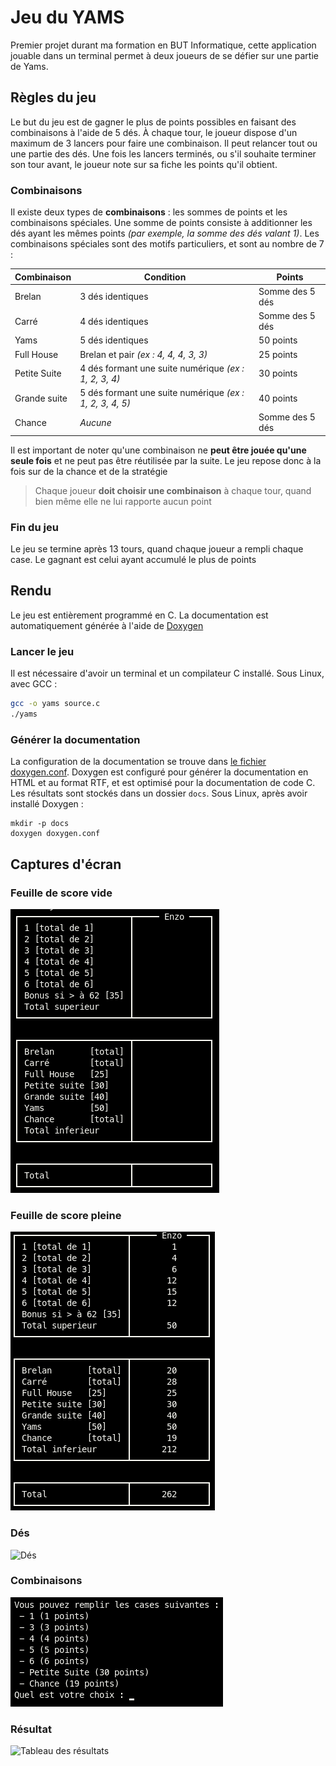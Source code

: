 # Jeu du YAMS

Premier projet durant ma formation en BUT Informatique, cette application jouable dans un terminal permet à deux joueurs de se défier sur une partie de Yams.

## Règles du jeu

Le but du jeu est de gagner le plus de points possibles en faisant des combinaisons à l'aide de 5 dés. À chaque tour, le joueur dispose d'un maximum de 3 lancers pour faire une combinaison. Il peut relancer tout ou une partie des dés. Une fois les lancers terminés, ou s'il souhaite terminer son tour avant, le joueur note sur sa fiche les points qu'il obtient.

### Combinaisons

Il existe deux types de **combinaisons** : les sommes de points et les combinaisons spéciales. Une somme de points consiste à additionner les dés ayant les mêmes points *(par exemple, la somme des dés valant 1)*. Les combinaisons spéciales sont des motifs particuliers, et sont au nombre de 7 :

| Combinaison | Condition | Points |
| - | - | - |
| Brelan | 3 dés identiques | Somme des 5 dés |
| Carré | 4 dés identiques | Somme des 5 dés |
| Yams | 5 dés identiques | 50 points |
| Full House | Brelan et pair *(ex : 4, 4, 4, 3, 3)* | 25 points |
| Petite Suite | 4 dés formant une suite numérique *(ex : 1, 2, 3, 4)* | 30 points |
| Grande suite | 5 dés formant une suite numérique *(ex : 1, 2, 3, 4, 5)* | 40 points |
| Chance | *Aucune* | Somme des 5 dés |

Il est important de noter qu'une combinaison ne **peut être jouée qu'une seule fois** et ne peut pas être réutilisée par la suite. Le jeu repose donc à la fois sur de la chance et de la stratégie

> Chaque joueur **doit choisir une combinaison** à chaque tour, quand bien même elle ne lui rapporte aucun point
### Fin du jeu
Le jeu se termine après 13 tours, quand chaque joueur a rempli chaque case. Le gagnant est celui ayant accumulé le plus de points


## Rendu

Le jeu est entièrement programmé en C. La documentation est automatiquement générée à l'aide de [Doxygen](https://www.doxygen.nl/index.html)

### Lancer le jeu

Il est nécessaire d'avoir un terminal et un compilateur C installé. Sous Linux, avec GCC :

```bash
gcc -o yams source.c
./yams
```

### Générer la documentation

La configuration de la documentation se trouve dans [le fichier doxygen.conf](doxygen.conf). Doxygen est configuré pour générer la documentation en HTML et au format RTF, et est optimisé pour la documentation de code C. Les résultats sont stockés dans un dossier `docs`. Sous Linux, après avoir installé Doxygen :

```
mkdir -p docs
doxygen doxygen.conf
```

## Captures d'écran
### Feuille de score vide
![Feuille de score vide](captures/Feuille%20de%20Score.png)

### Feuille de score pleine
![Feuille de score plein](captures/Feuille%20de%20Score%20Remplie.png)

### Dés
![Dés](captures/Dés.png)

### Combinaisons
![Choix des combinaisons](captures/Choix%20Combinaisons.png)

### Résultat
![Tableau des résultats](captures/Résultats.png)